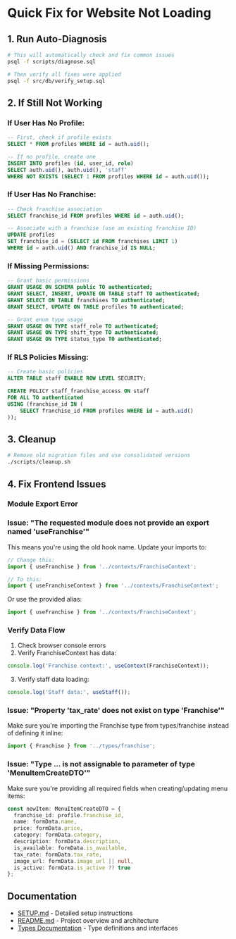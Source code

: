 # Quick Fix for Website Not Loading

## 1. Run Auto-Diagnosis
```bash
# This will automatically check and fix common issues
psql -f scripts/diagnose.sql

# Then verify all fixes were applied
psql -f src/db/verify_setup.sql
```

## 2. If Still Not Working

### If User Has No Profile:
```sql
-- First, check if profile exists
SELECT * FROM profiles WHERE id = auth.uid();

-- If no profile, create one
INSERT INTO profiles (id, user_id, role)
SELECT auth.uid(), auth.uid(), 'staff'
WHERE NOT EXISTS (SELECT 1 FROM profiles WHERE id = auth.uid());
```

### If User Has No Franchise:
```sql
-- Check franchise association
SELECT franchise_id FROM profiles WHERE id = auth.uid();

-- Associate with a franchise (use an existing franchise ID)
UPDATE profiles 
SET franchise_id = (SELECT id FROM franchises LIMIT 1)
WHERE id = auth.uid() AND franchise_id IS NULL;
```

### If Missing Permissions:
```sql
-- Grant basic permissions
GRANT USAGE ON SCHEMA public TO authenticated;
GRANT SELECT, INSERT, UPDATE ON TABLE staff TO authenticated;
GRANT SELECT ON TABLE franchises TO authenticated;
GRANT SELECT, UPDATE ON TABLE profiles TO authenticated;

-- Grant enum type usage
GRANT USAGE ON TYPE staff_role TO authenticated;
GRANT USAGE ON TYPE shift_type TO authenticated;
GRANT USAGE ON TYPE status_type TO authenticated;
```

### If RLS Policies Missing:
```sql
-- Create basic policies
ALTER TABLE staff ENABLE ROW LEVEL SECURITY;

CREATE POLICY staff_franchise_access ON staff
FOR ALL TO authenticated
USING (franchise_id IN (
    SELECT franchise_id FROM profiles WHERE id = auth.uid()
));
```

## 3. Cleanup
```bash
# Remove old migration files and use consolidated versions
./scripts/cleanup.sh
```

## 4. Fix Frontend Issues

### Module Export Error
### Issue: "The requested module does not provide an export named 'useFranchise'"

This means you're using the old hook name. Update your imports to:
```typescript
// Change this:
import { useFranchise } from '../contexts/FranchiseContext';

// To this:
import { useFranchiseContext } from '../contexts/FranchiseContext';
```

Or use the provided alias:
```typescript
import { useFranchise } from '../contexts/FranchiseContext';
```

### Verify Data Flow
1. Check browser console errors
2. Verify FranchiseContext has data:
```typescript
console.log('Franchise context:', useContext(FranchiseContext));
```

3. Verify staff data loading:
```typescript
console.log('Staff data:', useStaff());
```

### Issue: "Property 'tax_rate' does not exist on type 'Franchise'"
Make sure you're importing the Franchise type from types/franchise instead of defining it inline:
```typescript
import { Franchise } from '../types/franchise';
```

### Issue: "Type ... is not assignable to parameter of type 'MenuItemCreateDTO'"
Make sure you're providing all required fields when creating/updating menu items:
```typescript
const newItem: MenuItemCreateDTO = {
  franchise_id: profile.franchise_id,
  name: formData.name,
  price: formData.price,
  category: formData.category,
  description: formData.description,
  is_available: formData.is_available,
  tax_rate: formData.tax_rate,
  image_url: formData.image_url || null,
  is_active: formData.is_active ?? true
};
```

## Documentation
- [SETUP.md](docs/SETUP.md) - Detailed setup instructions
- [README.md](README.md) - Project overview and architecture
- [Types Documentation](src/types/) - Type definitions and interfaces
